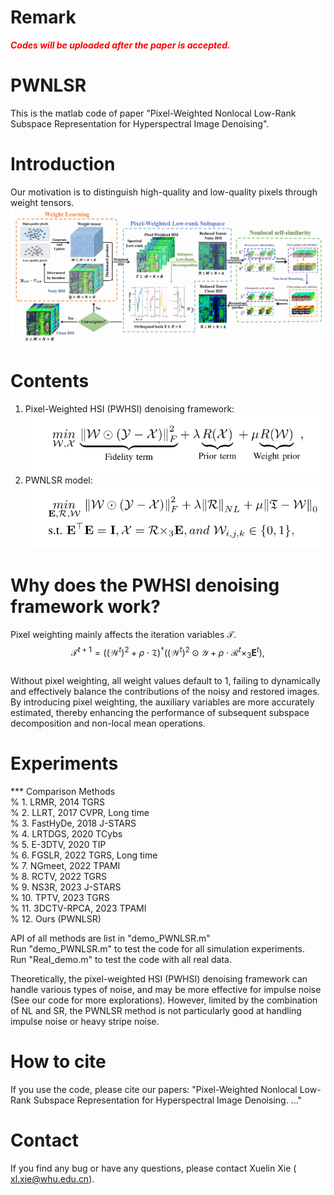 # Remark
<font color="red">***Codes will be uploaded after the paper is accepted.***</font>

# PWNLSR
This is the matlab code of paper "Pixel-Weighted Nonlocal Low-Rank Subspace Representation for Hyperspectral Image Denoising".

# Introduction
Our motivation is to distinguish high-quality and low-quality pixels through weight tensors.  
![image](https://github.com/xuelin-xie/PWNLSR/blob/main/image/Flowchart.png)

# Contents 
1. Pixel-Weighted HSI (PWHSI) denoising framework:  
![image](https://github.com/xuelin-xie/PWNLSR/blob/main/image/eq1.png)
2. PWNLSR model:  
![image](https://github.com/xuelin-xie/PWNLSR/blob/main/image/eq2.png)

# Why does the PWHSI denoising framework work?
Pixel weighting mainly affects the iteration variables $\mathcal{T}$.  
$${{\mathcal{T}}^{t+1}}={{\left( {(\mathcal{W}{^{t}})}^{2}+\rho \cdot \mathfrak{T} \right)}^{\dagger }}\left( {(\mathcal{W}{^{t}})}^{2}\odot \mathcal{Y}+\rho \cdot {{\mathcal{R}}^{t}}{{\times }_{3}}{{\mathbf{E}}^{t}} \right),$$  
Without pixel weighting, all weight values default to 1, failing to dynamically and effectively balance the contributions of the noisy and restored images. By introducing pixel weighting, the auxiliary variables are more accurately estimated, thereby enhancing the performance of subsequent subspace decomposition and non-local mean operations.

# Experiments
*** Comparison Methods  
%   1.  LRMR,                     2014  TGRS  
%   2.  LLRT,                     2017  CVPR, Long time  
%   3.  FastHyDe,                 2018  J-STARS  
%   4.  LRTDGS,                   2020  TCybs  
%   5.  E-3DTV,                   2020  TIP  
%   6.  FGSLR,                    2022  TGRS, Long time  
%   7.  NGmeet,                   2022  TPAMI  
%   8.  RCTV,                     2022  TGRS  
%   9.  NS3R,                     2023  J-STARS  
%   10. TPTV,                     2023  TGRS  
%   11. 3DCTV-RPCA,               2023  TPAMI  
%   12. Ours (PWNLSR)  

API of all methods are list in "demo_PWNLSR.m"   
Run   "demo_PWNLSR.m"  to test the code for all simulation experiments.  
Run   "Real_demo.m"   to test the code with all real data.  

Theoretically, the pixel-weighted HSI (PWHSI) denoising framework can handle various types of noise, and may be more effective for impulse noise (See our code for more explorations). However, limited by the combination of NL and SR, the PWNLSR method is not particularly good at handling impulse noise or heavy stripe noise.  

# How to cite
If you use the code, please cite our papers: "Pixel-Weighted Nonlocal Low-Rank Subspace Representation for Hyperspectral Image Denoising. ..."

# Contact
If you find any bug or have any questions, please contact Xuelin Xie ( xl.xie@whu.edu.cn).
